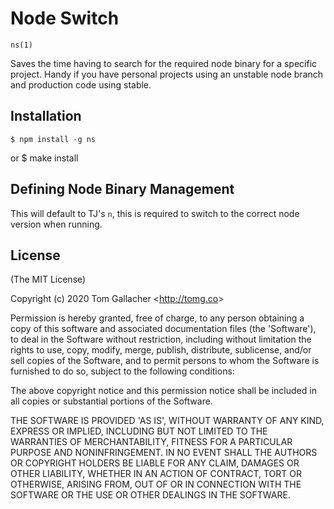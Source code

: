 # Node Switch
`ns(1)`

Saves the time having to search for the required node binary for a specific project. Handy if you have personal projects using an unstable node branch and production code using stable.

## Installation
    $ npm install -g ns
or
    $ make install

## Defining Node Binary Management
This will default to TJ's `n`, this is required to switch to the correct node version when running.

## License

(The MIT License)

Copyright (c) 2020 Tom Gallacher &lt;http://tomg.co&gt;

Permission is hereby granted, free of charge, to any person obtaining
a copy of this software and associated documentation files (the
'Software'), to deal in the Software without restriction, including
without limitation the rights to use, copy, modify, merge, publish,
distribute, sublicense, and/or sell copies of the Software, and to
permit persons to whom the Software is furnished to do so, subject to
the following conditions:

The above copyright notice and this permission notice shall be
included in all copies or substantial portions of the Software.

THE SOFTWARE IS PROVIDED 'AS IS', WITHOUT WARRANTY OF ANY KIND,
EXPRESS OR IMPLIED, INCLUDING BUT NOT LIMITED TO THE WARRANTIES OF
MERCHANTABILITY, FITNESS FOR A PARTICULAR PURPOSE AND NONINFRINGEMENT.
IN NO EVENT SHALL THE AUTHORS OR COPYRIGHT HOLDERS BE LIABLE FOR ANY
CLAIM, DAMAGES OR OTHER LIABILITY, WHETHER IN AN ACTION OF CONTRACT,
TORT OR OTHERWISE, ARISING FROM, OUT OF OR IN CONNECTION WITH THE
SOFTWARE OR THE USE OR OTHER DEALINGS IN THE SOFTWARE.
